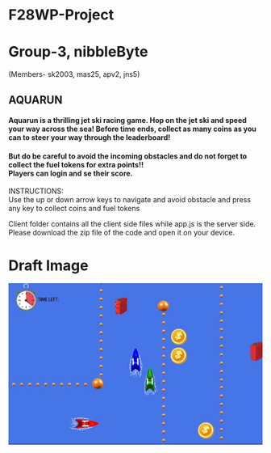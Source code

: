 # F28WP-Project
# Group-3, nibbleByte 
(Members- sk2003, mas25, apv2, jns5)
<h2><strong>AQUARUN</strong></h2>

<h4>Aquarun is a thrilling jet ski racing game. Hop on the jet ski and speed your way across the sea! Before time ends, collect as many coins as you can to steer your way through the leaderboard! <br>
</h4> <h4>
But do be careful to avoid the incoming obstacles and do not forget to collect the fuel tokens for extra points!! <br>
Players can login and se their score.
</h4>
INSTRUCTIONS: <br>
 Use the up or down arrow keys to navigate and avoid obstacle and press any key to collect coins and fuel tokens

Client folder contains all the client side files while app.js is the server side.
Please download the zip file of the code and open it on your device.

# Draft Image
![alt text](https://github.com/F28WP-Dubai-nibbleByte/F28WP-project/blob/master/PROJECT-1.jpg?raw=true)
